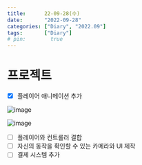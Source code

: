 ```yaml
---
title:      22-09-28(수)
date:       "2022-09-28"
categories: ["Diary", "2022.09"]
tags:       ["Diary"]
# pin:        true
---
```


# 프로젝트
- [X] 플레이어 애니메이션 추가

![image](https://user-images.githubusercontent.com/85896566/192662156-c748e174-0053-4102-ae76-1efc7a056964.png)

![image](https://user-images.githubusercontent.com/85896566/192662060-df4959d3-de6d-44a2-a6dd-7487956f6cf2.png)

- [ ] 플레이어와 컨트롤러 결합
- [ ] 자신의 동작을 확인할 수 있는 카메라와 UI 제작
- [ ] 결제 시스템 추가